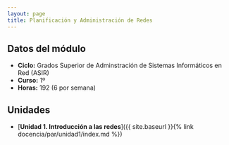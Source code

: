 ```yaml
---
layout: page
title: Planificación y Administración de Redes
---
```


## Datos del módulo 
* **Ciclo:** Grados Superior de Adminstración de Sistemas Informáticos en Red (ASIR)
* **Curso:** 1º
* **Horas:** 192 (6 por semana)


## Unidades
* [**Unidad 1. Introducción a las redes**]({{ site.baseurl }}{% link docencia/par/unidad1/index.md %})

